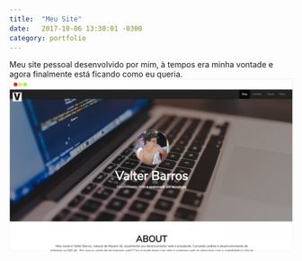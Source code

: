 ```yaml
---
title:  "Meu Site"
date:   2017-10-06 13:30:01 -0300
category: portfolio
---
```

Meu site pessoal desenvolvido por mim, à tempos era minha vontade e agora finalmente está ficando como eu queria.
[<img src="/assets/images/valterbarrosblog.png">](https://classgame.herokuapp.com)

